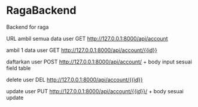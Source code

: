 # RagaBackend
Backend for raga

URL 
ambil semua data user
GET  http://127.0.0.1:8000/api/account

ambil 1 data user
GET  http://127.0.0.1:8000/api/account/{{id}}

daftarkan user
POST http://127.0.0.1:8000/api/account/ + body input sesuai field table

delete user
DEL http://127.0.0.1:8000/api/account/{{id}}

update user
PUT http://127.0.0.1:8000/api/account/{{id}}/ + body sesuai update

